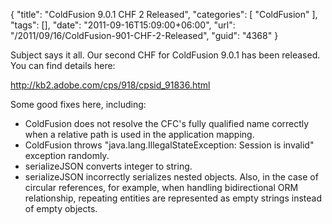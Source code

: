 {
	"title": "ColdFusion 9.0.1 CHF 2 Released",
	"categories": [
		"ColdFusion"
	],
	"tags": [],
	"date": "2011-09-16T15:09:00+06:00",
	"url": "/2011/09/16/ColdFusion-901-CHF-2-Released",
	"guid": "4368"
}

Subject says it all. Our second CHF for ColdFusion 9.0.1 has been released. You can find details here:

<a href="http://kb2.adobe.com/cps/918/cpsid_91836.html">http://kb2.adobe.com/cps/918/cpsid_91836.html</a>

Some good fixes here, including:

<ul>
<li>ColdFusion does not resolve the CFC's fully qualified name correctly when a relative path is used in the application mapping.
<li>ColdFusion throws "java.lang.IllegalStateException: Session is invalid" exception randomly.
<li>serializeJSON converts integer to string.
<li>serializeJSON incorrectly serializes nested objects. Also, in the case of circular references, for example, when handling bidirectional ORM relationship, repeating entities are represented as empty strings instead of empty objects.
</ul>